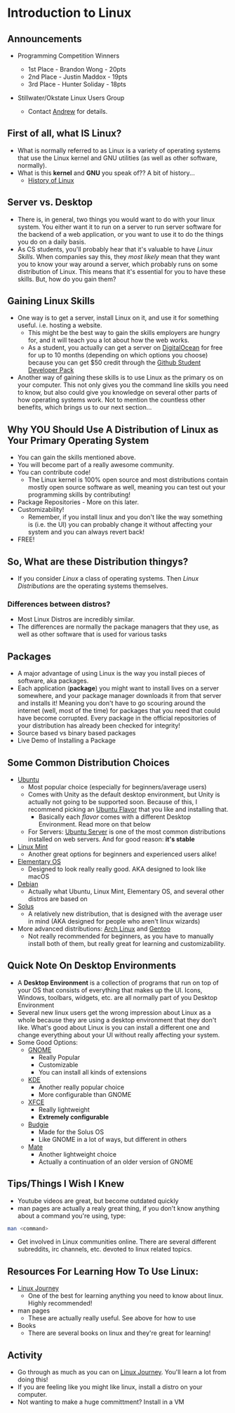 # Introduction to Linux

## Announcements
* Programming Competition Winners
  * 1st Place - Brandon Wong - 20pts
  * 2nd Place - Justin Maddox - 19pts
  * 3rd Place - Hunter Soliday - 18pts

* Stillwater/Okstate Linux Users Group
  * Contact [Andrew](mailto:andrew.bevelhymer@okstate.edu) for details.

## First of all, what IS Linux?

* What is normally referred to as Linux is a variety of operating systems that use the Linux kernel and GNU utilities (as well as other software, normally).
* What is this **kernel** and **GNU** you speak of?? A bit of history...
	* [History of Linux](https://en.wikipedia.org/wiki/History_of_Linux)

## Server vs. Desktop

* There is, in general, two things you would want to do with your linux system. You either want it to run on a server to run server software for the backend of a web application, or you want to use it to do the things you do on a daily basis.
* As CS students, you'll probably hear that it's valuable to have _Linux Skills_. When companies say this, they _most likely_ mean that they want you to know your way around a server, which probably runs on some distribution of Linux. This means that it's essential for you to have these skills. But, how do you gain them?

## Gaining Linux Skills

* One way is to get a server, install Linux on it, and use it for something useful. i.e. hosting a website.
	* This might be the best way to gain the skills employers are hungry for, and it will teach you a lot about how the web works.
	* As a student, you actually can get a server on [DigitalOcean](https://www.digitalocean.com/) for free for up to 10 months (depending on which options you choose) because you can get $50 credit through the [Github Student Developer Pack](https://education.github.com/pack)
* Another way of gaining these skills is to use Linux as the primary os on your computer. This not only gives you the command line skills you need to know, but also could give you knowledge on several other parts of how operating systems work. Not to mention the countless other benefits, which brings us to our next section...

## Why **YOU** Should Use A Distribution of Linux as Your Primary Operating System

* You can gain the skills mentioned above.
* You will become part of a really awesome community.
* You can contribute code!
	* The Linux kernel is 100% open source and most distributions contain mostly open source software as well, meaning you can test out your programming skills by contributing!
* Package Repositories - More on this later.
* Customizability!
	* Remember, if you install linux and you don't like the way something is (i.e. the UI) you can probably change it without affecting your system and you can always revert back!
* FREE!

## So, What are these Distribution thingys?

* If you consider _Linux_ a class of operating systems. Then _Linux Distributions_ are the operating systems themselves.

### Differences between distros?

* Most Linux Distros are incredibly similar.
* The differences are normally the package managers that they use, as well as other software that is used for various tasks

## Packages
* A major advantage of using Linux is the way you install pieces of software, aka packages.
* Each application (**package**) you might want to install lives on a server somewhere, and your package manager downloads it from that server and installs it! Meaning you don't have to go scouring around the internet (well, most of the time) for packages that you need that could have become corrupted. Every package in the official repositories of your distribution has already been checked for integrity!
* Source based vs binary based packages
* Live Demo of Installing a Package

## Some Common Distribution Choices
* [Ubuntu](https://www.ubuntu.com/)
	* Most popular choice (especially for beginners/average users)
	* Comes with Unity as the default desktop environment, but Unity is actually not going to be supported soon. Because of this, I recommend picking an [Ubuntu Flavor](https://wiki.ubuntu.com/UbuntuFlavors) that you like and installing that.
		* Basically each _flavor_ comes with a different Desktop Environment. Read more on that below
	* For Servers: [Ubuntu Server](https://www.ubuntu.com/server) is one of the most common distributions installed on web servers. And for good reason: **it's stable**
* [Linux Mint](https://linuxmint.com/)
	* Another great options for beginners and experienced users alike!
* [Elementary OS](https://elementary.io/)
	* Designed to look really really good. AKA designed to look like macOS
* [Debian](https://www.debian.org/)
	* Actually what Ubuntu, Linux Mint, Elementary OS, and several other distros are based on
* [Solus](https://solus-project.com/)
	* A relatively new distribution, that is designed with the average user in mind (AKA designed for people who aren't linux wizards)
* More advanced distributions: [Arch Linux](https://www.archlinux.org/) and [Gentoo](https://www.gentoo.org/)
	* Not really recommended for beginners, as you have to manually install both of them, but really great for learning and customizability.

## Quick Note On Desktop Environments
* A **Desktop Environment** is a collection of programs that run on top of your OS that consists of everything that makes up the UI. Icons, Windows, toolbars, widgets, etc. are all normally part of you Desktop Environment
* Several new linux users get the wrong impression about Linux as a whole because they are using a desktop environment that they don't like. What's good about Linux is you can install a different one and change everything about your UI without really affecting your system.
* Some Good Options:
	* [GNOME](https://www.gnome.org/)
		* Really Popular
		* Customizable
		* You can install all kinds of extensions
	* [KDE](https://www.kde.org/)
		* Another really popular choice
		* More configurable than GNOME
	* [XFCE](https://xfce.org/)
		* Really lightweight
		* **Extremely configurable**
	* [Budgie](https://budgie-desktop.org/home/)
		* Made for the Solus OS
		* Like GNOME in a lot of ways, but different in others
	* [Mate](http://mate-desktop.org/)
		* Another lightweight choice
		* Actually a continuation of an older version of GNOME

## Tips/Things I Wish I Knew
* Youtube videos are great, but become outdated quickly
* man pages are actually a realy great thing, if you don't know anything about a command you're using, type:
```bash
man <command>
```
* Get involved in Linux communities online. There are several different subreddits, irc channels, etc. devoted to linux related topics.

## Resources For Learning How To Use Linux:
* [Linux Journey](https://linuxjourney.com/)
	* One of the best for learning anything you need to know about linux. Highly recommended!
* man pages
	* These are actually really useful. See above for how to use
* Books
	* There are several books on linux and they're great for learning!

## Activity
* Go through as much as you can on [Linux Journey](https://linuxjourney.com/). You'll learn a lot from doing this!
* If you are feeling like you might like linux, install a distro on your computer.
* Not wanting to make a huge committment? Install in a VM
